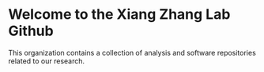 # Welcome to the Xiang Zhang Lab Github

This organization contains a collection of analysis and software repositories related to our research. 
